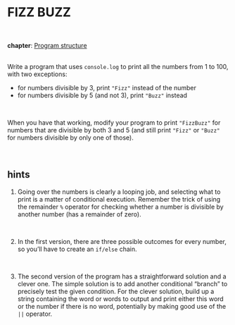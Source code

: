 # FIZZ BUZZ
<br>

**chapter**: [Program structure](https://eloquentjavascript.net/02_program_structure.html)
<br>
<br>

Write a program that uses `console.log` to print all the numbers from 1 to 100, with two exceptions: 
<br>

- for numbers divisible by 3, print `"Fizz"` instead of the number
- for numbers divisible by 5 (and not 3), print `"Buzz"` instead
<br>

When you have that working, modify your program to print `"FizzBuzz"` for numbers that are divisible by both 3 and 5 (and still print `"Fizz"` or `"Buzz"` for numbers divisible by only one of those).
<br>
<br>
<br>

## hints

1. Going over the numbers is clearly a looping job, and selecting what to print is a matter of conditional execution.
   Remember the trick of using the remainder `%` operator for checking whether a number is divisible by another number (has a remainder of zero).
<br>

2. In the first version, there are three possible outcomes for every number, so you’ll have to create an `if/else` chain.
<br>

3. The second version of the program has a straightforward solution and a clever one. 
   The simple solution is to add another conditional “branch” to precisely test the given condition.
   For the clever solution, build up a string containing the word or words to output and print either this word or the number if there is no word, potentially    by making good use of the `||` operator.
